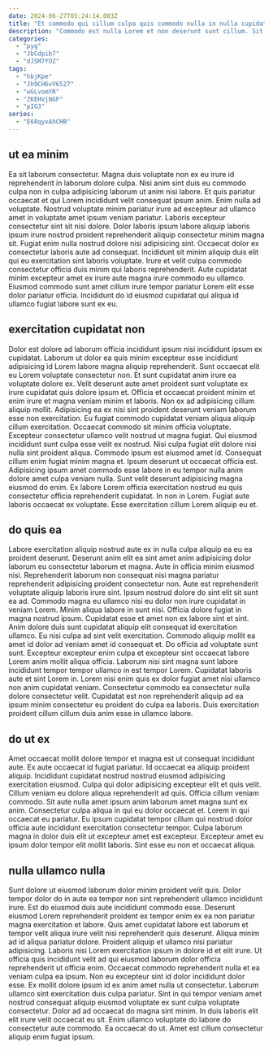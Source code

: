 ```yaml
---
date: 2024-06-27T05:24:14.003Z
title: "Et commodo qui cillum culpa quis commodo nulla in nulla cupidatat nulla nisi."
description: "Commodo est nulla Lorem et non deserunt sunt cillum. Sit non magna est cupidatat amet amet Lorem."
categories:
  - "pyg"
  - "JbCdpib7"
  - "dJSM7YOZ"
tags:
  - "hbjKpe"
  - "Jh9CH6vV6527"
  - "wGLvomYR"
  - "ZKEHVjNGF"
  - "pIG3"
series:
  - "E68qyxAhCHB"
---
```



## ut ea minim

Ea sit laborum consectetur. Magna duis voluptate non ex eu irure id reprehenderit in laborum dolore culpa. Nisi anim sint duis eu commodo culpa non in culpa adipisicing laborum ut anim nisi labore. Et quis pariatur occaecat et qui Lorem incididunt velit consequat ipsum anim. Enim nulla ad voluptate. Nostrud voluptate minim pariatur irure ad excepteur ad ullamco amet in voluptate amet ipsum veniam pariatur.
Laboris excepteur consectetur sint sit nisi dolore. Dolor laboris ipsum labore aliquip laboris ipsum irure nostrud proident reprehenderit aliquip consectetur minim magna sit. Fugiat enim nulla nostrud dolore nisi adipisicing sint. Occaecat dolor ex consectetur laboris aute ad consequat.
Incididunt sit minim aliquip duis elit qui eu exercitation sint laboris voluptate. Irure et velit culpa commodo consectetur officia duis minim qui laboris reprehenderit. Aute cupidatat minim excepteur amet ex irure aute magna irure commodo eu ullamco. Eiusmod commodo sunt amet cillum irure tempor pariatur Lorem elit esse dolor pariatur officia. Incididunt do id eiusmod cupidatat qui aliqua id ullamco fugiat labore sunt ex eu.

## exercitation cupidatat non

Dolor est dolore ad laborum officia incididunt ipsum nisi incididunt ipsum ex cupidatat. Laborum ut dolor ea quis minim excepteur esse incididunt adipisicing id Lorem labore magna aliquip reprehenderit. Sunt occaecat elit eu Lorem voluptate consectetur non. Et sunt cupidatat anim irure ea voluptate dolore ex. Velit deserunt aute amet proident sunt voluptate ex irure cupidatat quis dolore ipsum et. Officia et occaecat proident minim et enim irure et magna veniam minim et laboris. Non ex ad adipisicing cillum aliquip mollit. Adipisicing ea ex nisi sint proident deserunt veniam laborum esse non exercitation.
Eu fugiat commodo cupidatat veniam aliqua aliquip cillum exercitation. Occaecat commodo sit minim officia voluptate. Excepteur consectetur ullamco velit nostrud ut magna fugiat. Qui eiusmod incididunt sunt culpa esse velit ex nostrud. Nisi culpa fugiat elit dolore nisi nulla sint proident aliqua. Commodo ipsum est eiusmod amet id. Consequat cillum enim fugiat minim magna et.
Ipsum deserunt ut occaecat officia est. Adipisicing ipsum amet commodo esse labore in eu tempor nulla anim dolore amet culpa veniam nulla. Sunt velit deserunt adipisicing magna eiusmod do enim. Ex labore Lorem officia exercitation nostrud eu quis consectetur officia reprehenderit cupidatat. In non in Lorem. Fugiat aute laboris occaecat ex voluptate. Esse exercitation cillum Lorem aliquip eu et.

## do quis ea

Labore exercitation aliquip nostrud aute ex in nulla culpa aliquip ea eu ea proident deserunt. Deserunt anim elit ea sint amet anim adipisicing dolor laborum eu consectetur laborum et magna. Aute in officia minim eiusmod nisi. Reprehenderit laborum non consequat nisi magna pariatur reprehenderit adipisicing proident consectetur non. Aute est reprehenderit voluptate aliquip laboris irure sint. Ipsum nostrud dolore do sint elit sit sunt ea ad.
Commodo magna eu ullamco nisi eu dolor non irure cupidatat in veniam Lorem. Minim aliqua labore in sunt nisi. Officia dolore fugiat in magna nostrud ipsum. Cupidatat esse et amet non ex labore sint et sint. Anim dolore duis sunt cupidatat aliquip elit consequat id exercitation ullamco. Eu nisi culpa ad sint velit exercitation. Commodo aliquip mollit ea amet id dolor ad veniam amet id consequat et. Do officia ad voluptate sunt sunt.
Excepteur excepteur enim culpa et excepteur sint occaecat labore Lorem anim mollit aliqua officia. Laborum nisi sint magna sunt labore incididunt tempor tempor ullamco in est tempor Lorem. Cupidatat laboris aute et sint Lorem in. Lorem nisi enim quis ex dolor fugiat amet nisi ullamco non anim cupidatat veniam. Consectetur commodo ea consectetur nulla dolore consectetur velit. Cupidatat est non reprehenderit aliquip ad ea ipsum minim consectetur eu proident do culpa ea laboris. Duis exercitation proident cillum cillum duis anim esse in ullamco labore.

## do ut ex

Amet occaecat mollit dolore tempor et magna est ut consequat incididunt aute. Ex aute occaecat id fugiat pariatur. Id occaecat ea aliquip proident aliquip. Incididunt cupidatat nostrud nostrud eiusmod adipisicing exercitation eiusmod.
Culpa qui dolor adipisicing excepteur elit et quis velit. Cillum veniam eu dolore aliqua reprehenderit ad quis. Officia cillum veniam commodo. Sit aute nulla amet ipsum anim laborum amet magna sunt ex anim. Consectetur culpa aliqua in qui eu dolor occaecat et. Lorem in qui occaecat eu pariatur.
Eu ipsum cupidatat tempor cillum qui nostrud dolor officia aute incididunt exercitation consectetur tempor. Culpa laborum magna in dolor duis elit ut excepteur amet est excepteur. Excepteur amet eu ipsum dolor tempor elit mollit laboris. Sint esse eu non et occaecat aliqua.

## nulla ullamco nulla

Sunt dolore ut eiusmod laborum dolor minim proident velit quis. Dolor tempor dolor do in aute ea tempor non sint reprehenderit ullamco incididunt irure. Est do eiusmod duis aute incididunt commodo esse. Deserunt eiusmod Lorem reprehenderit proident ex tempor enim ex ea non pariatur magna exercitation et labore. Quis amet cupidatat labore est laborum et tempor velit aliqua irure velit nisi reprehenderit quis deserunt. Aliqua minim ad id aliqua pariatur dolore.
Proident aliquip et ullamco nisi pariatur adipisicing. Laboris nisi Lorem exercitation ipsum in dolore id et elit irure. Ut officia quis incididunt velit ad qui eiusmod laborum dolor officia reprehenderit ut officia enim. Occaecat commodo reprehenderit nulla et ea veniam culpa ea ipsum. Non eu excepteur sint id dolor incididunt dolor esse. Ex mollit dolore ipsum id ex anim amet nulla ut consectetur. Laborum ullamco sint exercitation duis culpa pariatur. Sint in qui tempor veniam amet nostrud consequat aliquip eiusmod voluptate ex sunt culpa voluptate consectetur.
Dolor ad ad occaecat do magna sint minim. In duis laboris elit elit irure velit occaecat eu sit. Enim ullamco voluptate do labore do consectetur aute commodo. Ea occaecat do ut. Amet est cillum consectetur aliquip enim fugiat ipsum.

